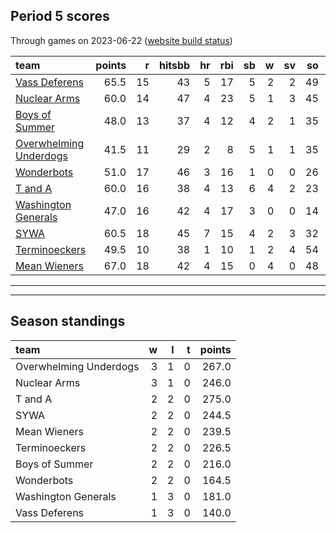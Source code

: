 

## Period 5 scores

Through games on 2023-06-22 ([website build status](https://github.com/brian-bot/pl-site/actions))


|team                   | points|  r| hitsbb| hr| rbi| sb|  w| sv| so|   era|  whip|
|:----------------------|------:|--:|------:|--:|---:|--:|--:|--:|--:|-----:|-----:|
|[Vass Deferens](./vassdeferens)|   65.5| 15|     43|  5|  17|  5|  2|  2| 49| 3.558| 1.279|
|[Nuclear Arms](./nucleararms)|   60.0| 14|     47|  4|  23|  5|  1|  3| 45| 5.845| 1.330|
|[Boys of Summer](./boysofsummer)|   48.0| 13|     37|  4|  12|  4|  2|  1| 35| 1.588| 1.094|
|[Overwhelming Underdogs](./overwhelmingunderdogs)|   41.5| 11|     29|  2|   8|  5|  1|  1| 35| 1.575| 0.975|
|[Wonderbots](./wonderbots)|   51.0| 17|     46|  3|  16|  1|  0|  0| 26| 2.613| 0.935|
|[T and A](./tanda)     |   60.0| 16|     38|  4|  13|  6|  4|  2| 23| 2.967| 0.956|
|[Washington Generals](./washingtongenerals)|   47.0| 16|     42|  4|  17|  3|  0|  0| 14| 2.919| 0.973|
|[SYWA](./sywa)         |   60.5| 18|     45|  7|  15|  4|  2|  3| 32| 5.182| 1.424|
|[Terminoeckers](./terminoeckers)|   49.5| 10|     38|  1|  10|  1|  2|  4| 54| 3.000| 0.843|
|[Mean Wieners](./meanwieners)|   67.0| 18|     42|  4|  15|  0|  4|  0| 48| 1.266| 0.820|

* * *
* * *

## Season standings


|team                   |  w|  l|  t| points|
|:----------------------|--:|--:|--:|------:|
|Overwhelming Underdogs |  3|  1|  0|  267.0|
|Nuclear Arms           |  3|  1|  0|  246.0|
|T and A                |  2|  2|  0|  275.0|
|SYWA                   |  2|  2|  0|  244.5|
|Mean Wieners           |  2|  2|  0|  239.5|
|Terminoeckers          |  2|  2|  0|  226.5|
|Boys of Summer         |  2|  2|  0|  216.0|
|Wonderbots             |  2|  2|  0|  164.5|
|Washington Generals    |  1|  3|  0|  181.0|
|Vass Deferens          |  1|  3|  0|  140.0|


